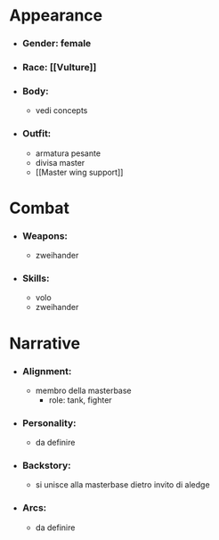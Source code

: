 # Appearance

- ### Gender: female
- ### Race: [[Vulture]]
- ### Body:
	- vedi concepts
- ### Outfit:
	- armatura pesante
	- divisa master
	- [[Master wing support]]

# Combat

- ### Weapons:
	- zweihander

- ### Skills:
	- volo
	- zweihander

# Narrative

- ### Alignment:
	- membro della masterbase
		- role: tank, fighter
- ### Personality:
	- da definire
- ### Backstory:
	- si unisce alla masterbase dietro invito di aledge
- ### Arcs:
	- da definire
